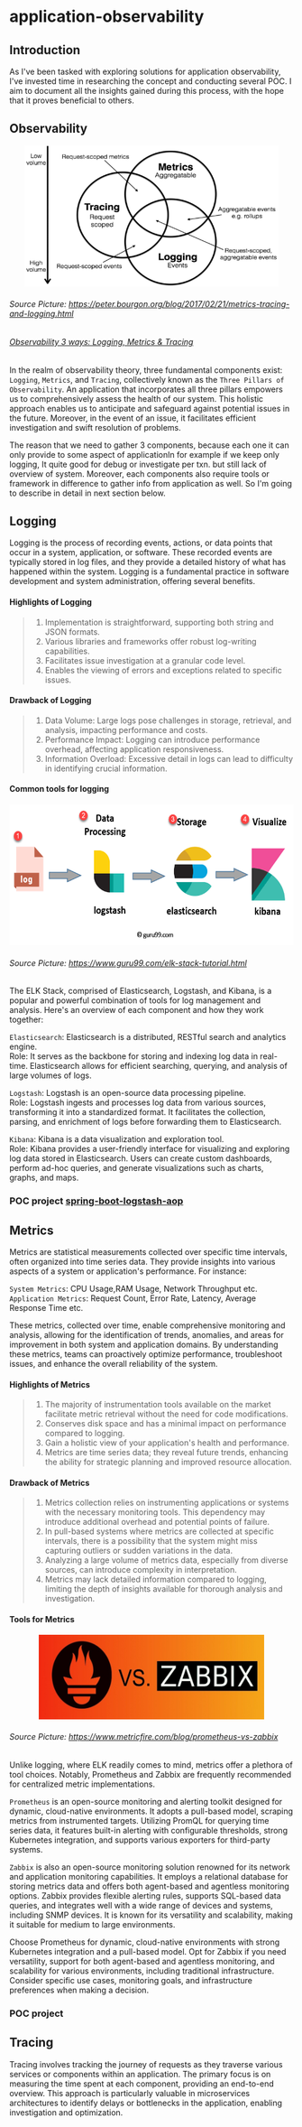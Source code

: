 # application-observability
## Introduction
As I've been tasked with exploring solutions for application observability, I've invested time in researching the concept and conducting several POC. I aim to document all the insights gained during this process, with the hope that it proves beneficial to others.

## Observability
<p align="center">
  <img src="images/observability.png" alt="image description" width="450" height="250">
</p>

###### Source Picture: https://peter.bourgon.org/blog/2017/02/21/metrics-tracing-and-logging.html
###### [Observability 3 ways: Logging, Metrics & Tracing](https://www.dotconferences.com/2017/04/adrian-cole-observability-3-ways-logging-metrics-tracing)

In the realm of observability theory, three fundamental components exist: `Logging`, `Metrics`, and `Tracing`, collectively known as the `Three Pillars of Observability`. An application that incorporates all three pillars empowers us to comprehensively assess the health of our system. This holistic approach enables us to anticipate and safeguard against potential issues in the future. Moreover, in the event of an issue, it facilitates efficient investigation and swift resolution of problems.

The reason that we need to gather 3 components, because each one it can only provide to some aspect of applicationIn for example if we keep only logging, It quite good for debug or investigate per txn. but still lack of overview of system. Moreover, each components also require tools or framework in difference to gather info from application as well. So I'm going to describe in detail in next section below.

## Logging 
Logging is the process of recording events, actions, or data points that occur in a system, application, or software. These recorded events are typically stored in log files, and they provide a detailed history of what has happened within the system. Logging is a fundamental practice in software development and system administration, offering several benefits.

#### Highlights of Logging 
>1. Implementation is straightforward, supporting both string and JSON formats.
>2. Various libraries and frameworks offer robust log-writing capabilities.
>3. Facilitates issue investigation at a granular code level.
>4. Enables the viewing of errors and exceptions related to specific issues.

#### Drawback of Logging 
>1. Data Volume: Large logs pose challenges in storage, retrieval, and analysis, impacting performance and costs.
>2. Performance Impact: Logging can introduce performance overhead, affecting application responsiveness.
>3. Information Overload: Excessive detail in logs can lead to difficulty in identifying crucial information.

#### Common tools for logging
<p align="center">
  <img src="images/elk.webp" alt="image description" width="600" height="250">
</p>

###### Source Picture: https://www.guru99.com/elk-stack-tutorial.html

The ELK Stack, comprised of Elasticsearch, Logstash, and Kibana, is a popular and powerful combination of tools for log management and analysis. Here's an overview of each component and how they work together:

`Elasticsearch`:
Elasticsearch is a distributed, RESTful search and analytics engine.\
Role: It serves as the backbone for storing and indexing log data in real-time. Elasticsearch allows for efficient searching, querying, and analysis of large volumes of logs.

`Logstash`:
Logstash is an open-source data processing pipeline.\
Role: Logstash ingests and processes log data from various sources, transforming it into a standardized format. It facilitates the collection, parsing, and enrichment of logs before forwarding them to Elasticsearch.

`Kibana`:
Kibana is a data visualization and exploration tool.\
Role: Kibana provides a user-friendly interface for visualizing and exploring log data stored in Elasticsearch. Users can create custom dashboards, perform ad-hoc queries, and generate visualizations such as charts, graphs, and maps.

### POC project [spring-boot-logstash-aop](https://github.com/santipabWannakiri/spring-boot-logstash-aop)

## Metrics
Metrics are statistical measurements collected over specific time intervals, often organized into time series data. They provide insights into various aspects of a system or application's performance. For instance:

`System Metrics`: CPU Usage,RAM Usage, Network Throughput etc.\
`Application Metrics`: Request Count, Error Rate, Latency, Average Response Time etc.

These metrics, collected over time, enable comprehensive monitoring and analysis, allowing for the identification of trends, anomalies, and areas for improvement in both system and application domains. By understanding these metrics, teams can proactively optimize performance, troubleshoot issues, and enhance the overall reliability of the system.

#### Highlights of Metrics 
>1. The majority of instrumentation tools available on the market facilitate metric retrieval without the need for code modifications.
>2. Conserves disk space and has a minimal impact on performance compared to logging.
>3. Gain a holistic view of your application's health and performance.
>4. Metrics are time series data; they reveal future trends, enhancing the ability for strategic planning and improved resource allocation.


#### Drawback of Metrics 
>1. Metrics collection relies on instrumenting applications or systems with the necessary monitoring tools. This dependency may introduce additional overhead and potential points of failure.
>2. In pull-based systems where metrics are collected at specific intervals, there is a possibility that the system might miss capturing outliers or sudden variations in the data.
>3. Analyzing a large volume of metrics data, especially from diverse sources, can introduce complexity in interpretation. 
>4. Metrics may lack detailed information compared to logging, limiting the depth of insights available for thorough analysis and investigation.

#### Tools for Metrics
<p align="center">
  <img src="images/prometheus-vs-zabbix.jpeg" alt="image description" width="400" height="150">
</p>

###### Source Picture: https://www.metricfire.com/blog/prometheus-vs-zabbix

Unlike logging, where ELK readily comes to mind, metrics offer a plethora of tool choices. Notably, Prometheus and Zabbix are frequently recommended for centralized metric implementations.

`Prometheus` is an open-source monitoring and alerting toolkit designed for dynamic, cloud-native environments. It adopts a pull-based model, scraping metrics from instrumented targets. Utilizing PromQL for querying time series data, it features built-in alerting with configurable thresholds, strong Kubernetes integration, and supports various exporters for third-party systems.

`Zabbix` is also an open-source monitoring solution renowned for its network and application monitoring capabilities. It employs a relational database for storing metrics data and offers both agent-based and agentless monitoring options. Zabbix provides flexible alerting rules, supports SQL-based data queries, and integrates well with a wide range of devices and systems, including SNMP devices. It is known for its versatility and scalability, making it suitable for medium to large environments.

Choose Prometheus for dynamic, cloud-native environments with strong Kubernetes integration and a pull-based model. Opt for Zabbix if you need versatility, support for both agent-based and agentless monitoring, and scalability for various environments, including traditional infrastructure. Consider specific use cases, monitoring goals, and infrastructure preferences when making a decision.

### POC project

## Tracing
Tracing involves tracking the journey of requests as they traverse various services or components within an application. The primary focus is on measuring the time spent at each component, providing an end-to-end overview. This approach is particularly valuable in microservices architectures to identify delays or bottlenecks in the application, enabling investigation and optimization. 
